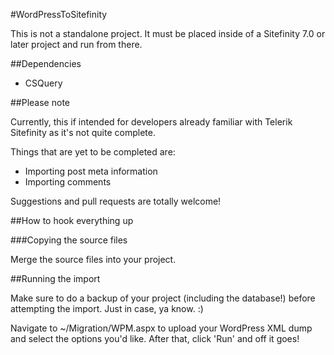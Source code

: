#WordPressToSitefinity

This is not a standalone project. It must be placed inside of a Sitefinity 7.0 or later project and run from there.

##Dependencies

* CSQuery

##Please note

Currently, this if intended for developers already familiar with Telerik Sitefinity as it's not quite complete.

Things that are yet to be completed are:

* Importing post meta information
* Importing comments

Suggestions and pull requests are totally welcome!

##How to hook everything up

###Copying the source files

Merge the source files into your project.

##Running the import

Make sure to do a backup of your project (including the database!) before attempting the import. Just in case, ya know. :)

Navigate to ~/Migration/WPM.aspx to upload your WordPress XML dump and select the options you'd like. After that, click 'Run' and off it goes!

